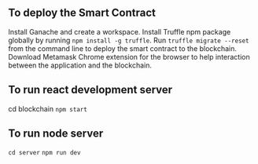 ## To deploy the Smart Contract
Install Ganache and create a workspace.
Install Truffle npm package globally by running ```npm install -g truffle```.
Run ```truffle migrate --reset``` from the command line to deploy the smart contract to the blockchain.
Download Metamask Chrome extension for the browser to help interaction between the application and the blockchain.
## To run react development server
cd blockchain
```npm start```
## To run node server
```cd server```
```npm run dev```
